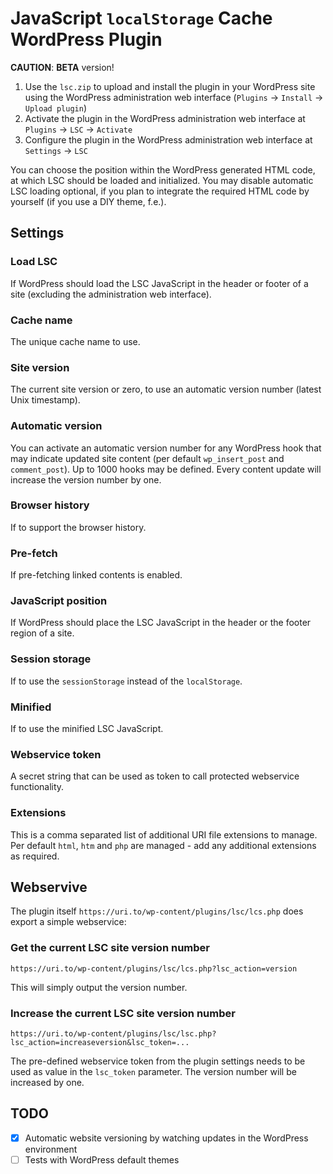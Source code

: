 # JavaScript `localStorage` Cache WordPress Plugin

**CAUTION**: __BETA__ version!

1. Use the `lsc.zip` to upload and install the plugin in your WordPress site using the WordPress administration web interface (`Plugins` -> `Install` -> `Upload plugin`)
2. Activate the plugin in the WordPress administration web interface at `Plugins` -> `LSC` -> `Activate`
3. Configure the plugin in the WordPress administration web interface at `Settings` -> `LSC`

You can choose the position within the WordPress generated HTML code, at which LSC should be loaded and initialized. You may disable automatic LSC loading optional, if you plan to integrate the required HTML code by yourself (if you use a DIY theme, f.e.).

## Settings

### Load LSC

If WordPress should load the LSC JavaScript in the header or footer of a site (excluding the administration web interface).

### Cache name

The unique cache name to use.

### Site version

The current site version or zero, to use an automatic version number (latest Unix timestamp).

### Automatic version

You can activate an automatic version number for any WordPress hook that may indicate updated site content (per default `wp_insert_post` and `comment_post`). Up to 1000 hooks may be defined. Every content update will increase the version number by one.

### Browser history

If to support the browser history.

### Pre-fetch

If pre-fetching linked contents is enabled.

### JavaScript position

If WordPress should place the LSC JavaScript in the header or the footer region of a site.

### Session storage

If to use the `sessionStorage` instead of the `localStorage`.

### Minified

If to use the minified LSC JavaScript.

### Webservice token

A secret string that can be used as token to call protected webservice functionality.

### Extensions

This is a comma separated list of additional URI file extensions to manage. Per default `html`, `htm` and `php` are managed - add any additional extensions as required.

## Webservive

The plugin itself `https://uri.to/wp-content/plugins/lsc/lcs.php` does export a simple webservice:

### Get the current LSC site version number

```
https://uri.to/wp-content/plugins/lsc/lcs.php?lsc_action=version
```

This will simply output the version number.

### Increase the current LSC site version number

```
https://uri.to/wp-content/plugins/lsc/lsc.php?lsc_action=increaseversion&lsc_token=...
```

The pre-defined webservice token from the plugin settings needs to be used as value in the `lsc_token` parameter. The version number will be increased by one.

## TODO

- [x] Automatic website versioning by watching updates in the WordPress environment
- [ ] Tests with WordPress default themes
